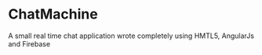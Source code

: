 # ChatMachine
A small real time chat application wrote completely using HMTL5, AngularJs and Firebase
